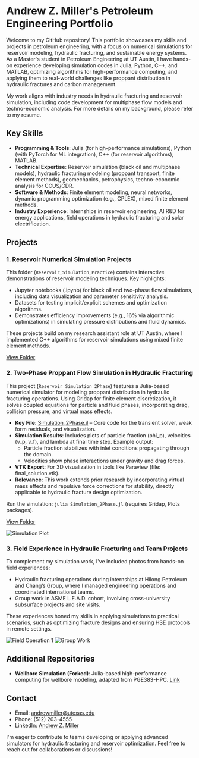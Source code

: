 # Andrew Z. Miller's Petroleum Engineering Portfolio

Welcome to my GitHub repository! This portfolio showcases my skills and projects in petroleum engineering, with a focus on numerical simulations for reservoir modeling, hydraulic fracturing, and sustainable energy systems. As a Master's student in Petroleum Engineering at UT Austin, I have hands-on experience developing simulation codes in Julia, Python, C++, and MATLAB, optimizing algorithms for high-performance computing, and applying them to real-world challenges like proppant distribution in hydraulic fractures and carbon management.

My work aligns with industry needs in hydraulic fracturing and reservoir simulation, including code development for multiphase flow models and techno-economic analysis. For more details on my background, please refer to my resume.

## Key Skills
- **Programming & Tools**: Julia (for high-performance simulations), Python (with PyTorch for ML integration), C++ (for reservoir algorithms), MATLAB.
- **Technical Expertise**: Reservoir simulation (black oil and multiphase models), hydraulic fracturing modeling (proppant transport, finite element methods), geomechanics, petrophysics, techno-economic analysis for CCUS/CDR.
- **Software & Methods**: Finite element modeling, neural networks, dynamic programming optimization (e.g., CPLEX), mixed finite element methods.
- **Industry Experience**: Internships in reservoir engineering, AI R&D for energy applications, field operations in hydraulic fracturing and solar electrification.

## Projects

### 1. Reservoir Numerical Simulation Projects
This folder (`Reservoir_Simulation_Practice`) contains interactive demonstrations of reservoir modeling techniques. Key highlights:
- Jupyter notebooks (.ipynb) for black oil and two-phase flow simulations, including data visualization and parameter sensitivity analysis.
- Datasets for testing implicit/explicit schemes and optimization algorithms.
- Demonstrates efficiency improvements (e.g., 16% via algorithmic optimizations) in simulating pressure distributions and fluid dynamics.

These projects build on my research assistant role at UT Austin, where I implemented C++ algorithms for reservoir simulations using mixed finite element methods.

[View Folder](Reservoir_Simulation_Practice/)

### 2. Two-Phase Proppant Flow Simulation in Hydraulic Fracturing
This project (`Reservoir_Simulation_2Phase`) features a Julia-based numerical simulator for modeling proppant distribution in hydraulic fracturing operations. Using Gridap for finite element discretization, it solves coupled equations for particle and fluid phases, incorporating drag, collision pressure, and virtual mass effects.

- **Key File**: [Simulation_2Phase.jl](Simulation_2Phase.jl) – Core code for the transient solver, weak form residuals, and visualization.
- **Simulation Results**: Includes plots of particle fraction (phi_p), velocities (v_p, v_f), and lambda at final time step. Example output:
  - Particle fraction stabilizes with inlet conditions propagating through the domain.
  - Velocities show phase interactions under gravity and drag forces.
- **VTK Export**: For 3D visualization in tools like Paraview (file: final_solution.vtk).
- **Relevance**: This work extends prior research by incorporating virtual mass effects and repulsive force corrections for stability, directly applicable to hydraulic fracture design optimization.

Run the simulation: `julia Simulation_2Phase.jl` (requires Gridap, Plots packages).

[View Folder](Reservoir_Simulation_2Phase/)

![Simulation Plot](final_plot.png) <!-- Assuming the plot from the Julia file is saved and uploaded here -->

### 3. Field Experience in Hydraulic Fracturing and Team Projects
To complement my simulation work, I've included photos from hands-on field experiences:
- Hydraulic fracturing operations during internships at Hilong Petroleum and Chang’s Group, where I managed engineering operations and coordinated international teams.
- Group work in ASME L.E.A.D. cohort, involving cross-university subsurface projects and site visits.

These experiences honed my skills in applying simulations to practical scenarios, such as optimizing fracture designs and ensuring HSE protocols in remote settings.

![Field Operation 1](field_hydraulic_fracturing.jpg) <!-- Placeholder; upload actual images -->
![Group Work](team_asme_lead.jpg) <!-- Placeholder; upload actual images -->

## Additional Repositories
- **Wellbore Simulation (Forked)**: Julia-based high-performance computing for wellbore modeling, adapted from PGE383-HPC. [Link](https://github.com/Zhouhappyforever/wellbore)

## Contact
- Email: andrewmiller@utexas.edu
- Phone: (512) 203-4555
- LinkedIn: [Andrew Z. Miller](https://www.linkedin.com/in/andrew-z-miller) <!-- Assuming; add actual if available -->

I'm eager to contribute to teams developing or applying advanced simulators for hydraulic fracturing and reservoir optimization. Feel free to reach out for collaborations or discussions!